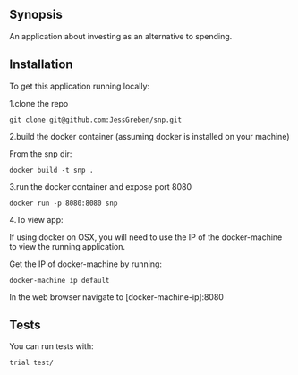 ## Synopsis
An application about investing as an alternative to spending.  

## Installation

To get this application running locally:

1.clone the repo

    git clone git@github.com:JessGreben/snp.git
    
2.build the docker container (assuming docker is installed on your machine)

From the snp dir:

    docker build -t snp .
    
3.run the docker container and expose port 8080

    docker run -p 8080:8080 snp
    
4.To view app:

If using docker on OSX, you will need to use the IP of the docker-machine to view the running application.

Get the IP of docker-machine by running:

    docker-machine ip default
    
In the web browser navigate to [docker-machine-ip]:8080
    
## Tests

You can run tests with:

    trial test/
